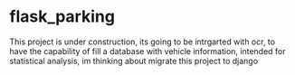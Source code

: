 # flask_parking

This project is under construction, its going to be intrgarted with ocr, to have the capability of
fill a database with vehicle information, intended for statistical analysis, im thinking about
migrate this project to django